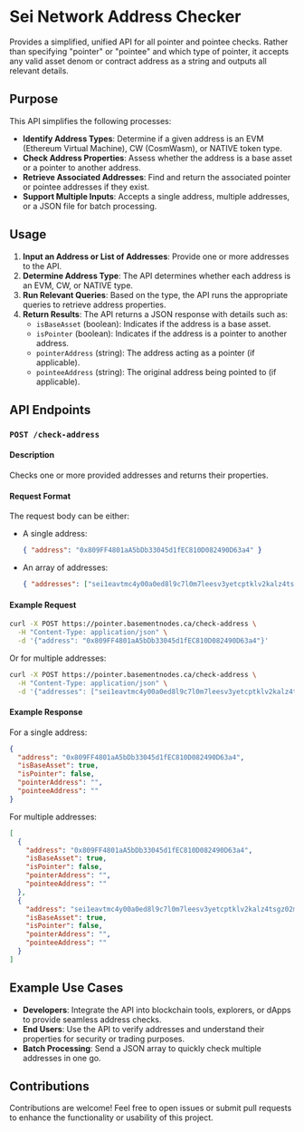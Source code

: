 # Sei Network Address Checker

Provides a simplified, unified API for all pointer and pointee checks. Rather than specifying "pointer" or "pointee" and which type of pointer, it accepts any valid asset denom or contract address as a string and outputs all relevant details.

## Purpose

This API simplifies the following processes:

- **Identify Address Types**: Determine if a given address is an EVM (Ethereum Virtual Machine), CW (CosmWasm), or NATIVE token type.
- **Check Address Properties**: Assess whether the address is a base asset or a pointer to another address.
- **Retrieve Associated Addresses**: Find and return the associated pointer or pointee addresses if they exist.
- **Support Multiple Inputs**: Accepts a single address, multiple addresses, or a JSON file for batch processing.

## Usage

1. **Input an Address or List of Addresses**: Provide one or more addresses to the API.
2. **Determine Address Type**: The API determines whether each address is an EVM, CW, or NATIVE type.
3. **Run Relevant Queries**: Based on the type, the API runs the appropriate queries to retrieve address properties.
4. **Return Results**: The API returns a JSON response with details such as:
   - `isBaseAsset` (boolean): Indicates if the address is a base asset.
   - `isPointer` (boolean): Indicates if the address is a pointer to another address.
   - `pointerAddress` (string): The address acting as a pointer (if applicable).
   - `pointeeAddress` (string): The original address being pointed to (if applicable).

## API Endpoints

### `POST /check-address`

#### Description

Checks one or more provided addresses and returns their properties.

#### Request Format

The request body can be either:
- A single address:
  ```json
  { "address": "0x809FF4801aA5bDb33045d1fEC810D082490D63a4" }
  ```
- An array of addresses:
  ```json
  { "addresses": ["sei1eavtmc4y00a0ed8l9c7l0m7leesv3yetcptklv2kalz4tsgz02mqlvyea6", "ibc/CA6FBFAF399474A06263E10D0CE5AEBBE15189D6D4B2DD9ADE61007E68EB9DB0"] }
  ```

#### Example Request

```bash
curl -X POST https://pointer.basementnodes.ca/check-address \
  -H "Content-Type: application/json" \
  -d '{"address": "0x809FF4801aA5bDb33045d1fEC810D082490D63a4"}'
```

Or for multiple addresses:

```bash
curl -X POST https://pointer.basementnodes.ca/check-address \
  -H "Content-Type: application/json" \
  -d '{"addresses": ["sei1eavtmc4y00a0ed8l9c7l0m7leesv3yetcptklv2kalz4tsgz02mqlvyea6", "ibc/CA6FBFAF399474A06263E10D0CE5AEBBE15189D6D4B2DD9ADE61007E68EB9DB0"]}'
```

#### Example Response

For a single address:
```json
{
  "address": "0x809FF4801aA5bDb33045d1fEC810D082490D63a4",
  "isBaseAsset": true,
  "isPointer": false,
  "pointerAddress": "",
  "pointeeAddress": ""
}
```

For multiple addresses:
```json
[
  {
    "address": "0x809FF4801aA5bDb33045d1fEC810D082490D63a4",
    "isBaseAsset": true,
    "isPointer": false,
    "pointerAddress": "",
    "pointeeAddress": ""
  },
  {
    "address": "sei1eavtmc4y00a0ed8l9c7l0m7leesv3yetcptklv2kalz4tsgz02mqlvyea6",
    "isBaseAsset": true,
    "isPointer": false,
    "pointerAddress": "",
    "pointeeAddress": ""
  }
]
```

## Example Use Cases

- **Developers**: Integrate the API into blockchain tools, explorers, or dApps to provide seamless address checks.
- **End Users**: Use the API to verify addresses and understand their properties for security or trading purposes.
- **Batch Processing**: Send a JSON array to quickly check multiple addresses in one go.

## Contributions

Contributions are welcome! Feel free to open issues or submit pull requests to enhance the functionality or usability of this project.

